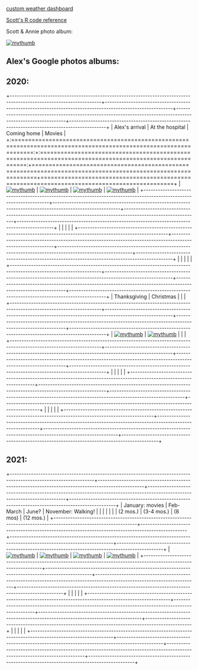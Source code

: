 [custom weather dashboard](docs/SRM_weather7.html)

[Scott's R code reference](docs/SRM_code.html)

Scott & Annie photo album:

[![mythumb](images/Scott%20n%20Annie%20thm.jpg "Scott & Annie 2020")](https://photos.app.goo.gl/Lyh4CcWdFuuiufuv5)

## Alex's Google photos albums:

## 2020:

+--------------------------------------------------------------------------------------------------------------------+----------------------------------------------------------------------------------------------------------+-------------------------------------------------------------------------------------------------------------+---------------------------------------------------------------------------------------------+
| Alex's arrival                                                                                                     | At the hospital                                                                                          | Coming home                                                                                                 | Movies                                                                                      |
+:==================================================================================================================:+:========================================================================================================:+=============================================================================================================+=============================================================================================+
| [![mythumb](images/introducing-alex-galen-marion_thm.jpg "Birthday")](https://photos.app.goo.gl/UsbqoToZ5JBLwnLX9) | [![mythumb](images/hospital_thm.jpg "At the hospital")](https://photos.app.goo.gl/Msw5y5udBryZNi338)     | [![mythumb](images/coming%20home%202%20thm.jpg "Coming home")](https://photos.app.goo.gl/KvWUrYm67uxNgAHp7) | [![mythumb](images/movies%20thm.png "Movies")](https://photos.app.goo.gl/4mnHxyz3WaqjsbZn9) |
+--------------------------------------------------------------------------------------------------------------------+----------------------------------------------------------------------------------------------------------+-------------------------------------------------------------------------------------------------------------+---------------------------------------------------------------------------------------------+
|                                                                                                                    |                                                                                                          |                                                                                                             |                                                                                             |
+--------------------------------------------------------------------------------------------------------------------+----------------------------------------------------------------------------------------------------------+-------------------------------------------------------------------------------------------------------------+---------------------------------------------------------------------------------------------+
|                                                                                                                    |                                                                                                          |                                                                                                             |                                                                                             |
+--------------------------------------------------------------------------------------------------------------------+----------------------------------------------------------------------------------------------------------+-------------------------------------------------------------------------------------------------------------+---------------------------------------------------------------------------------------------+
| Thanksgiving                                                                                                       | Christmas                                                                                                |                                                                                                             |                                                                                             |
+--------------------------------------------------------------------------------------------------------------------+----------------------------------------------------------------------------------------------------------+-------------------------------------------------------------------------------------------------------------+---------------------------------------------------------------------------------------------+
| [![mythumb](images/thanskgiving%20thm.jpg "Thanksgiving")](https://photos.app.goo.gl/9DxJhFJFUpnhJAe86)            | [![mythumb](images/christmas%20thm2.jpg "First Christmas")](https://photos.app.goo.gl/rDrpdgzfQ8Rj3SrD6) |                                                                                                             |                                                                                             |
+--------------------------------------------------------------------------------------------------------------------+----------------------------------------------------------------------------------------------------------+-------------------------------------------------------------------------------------------------------------+---------------------------------------------------------------------------------------------+
|                                                                                                                    |                                                                                                          |                                                                                                             |                                                                                             |
+--------------------------------------------------------------------------------------------------------------------+----------------------------------------------------------------------------------------------------------+-------------------------------------------------------------------------------------------------------------+---------------------------------------------------------------------------------------------+
|                                                                                                                    |                                                                                                          |                                                                                                             |                                                                                             |
+--------------------------------------------------------------------------------------------------------------------+----------------------------------------------------------------------------------------------------------+-------------------------------------------------------------------------------------------------------------+---------------------------------------------------------------------------------------------+

## 2021:

+-----------------------------------------------------------------------------------------------------------------+-------------------------------------------------------------------------------------------------+-------------------------------------------------------------------------------------------------------------------------+-------------------------------------------------------------------------------------------------+
| January: movies                                                                                                 | Feb-March                                                                                       | June?                                                                                                                   | November: Walking!                                                                              |
|                                                                                                                 |                                                                                                 |                                                                                                                         |                                                                                                 |
| (2 mos.)                                                                                                        | (3-4 mos.)                                                                                      | (8 mos)                                                                                                                 | (12 mos.)                                                                                       |
+-----------------------------------------------------------------------------------------------------------------+-------------------------------------------------------------------------------------------------+-------------------------------------------------------------------------------------------------------------------------+-------------------------------------------------------------------------------------------------+
| [![mythumb](images/Jan%20movies%20thm.jpg "Movies from Jan 2021")](https://photos.app.goo.gl/Li67ZVJuo2Hgy5Gn6) | [![mythumb](images/3-4%20mos%20thm.jpg "3-4 mos")](https://photos.app.goo.gl/snuXCZF9zKHdtegE9) | [![mythumb](images/pre-crawling%20thm.jpg "last of the pre-crawling era")](https://photos.app.goo.gl/a3Ltsy1xZ3wZJPWH9) | [![mythumb](images/walking%20thm.jpg "Walking!!")](https://photos.app.goo.gl/SK3Sv5So67rF2tHn7) |
+-----------------------------------------------------------------------------------------------------------------+-------------------------------------------------------------------------------------------------+-------------------------------------------------------------------------------------------------------------------------+-------------------------------------------------------------------------------------------------+
|                                                                                                                 |                                                                                                 |                                                                                                                         |                                                                                                 |
+-----------------------------------------------------------------------------------------------------------------+-------------------------------------------------------------------------------------------------+-------------------------------------------------------------------------------------------------------------------------+-------------------------------------------------------------------------------------------------+
|                                                                                                                 |                                                                                                 |                                                                                                                         |                                                                                                 |
+-----------------------------------------------------------------------------------------------------------------+-------------------------------------------------------------------------------------------------+-------------------------------------------------------------------------------------------------------------------------+-------------------------------------------------------------------------------------------------+
